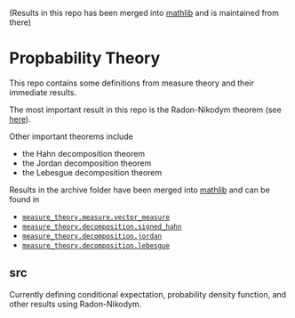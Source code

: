 (Results in this repo has been merged into [mathlib](https://github.com/leanprover-community/mathlib) and is maintained from there)

# Propbability Theory

This repo contains some definitions from measure theory and their immediate results. 

The most important result in this repo is the Radon-Nikodym theorem (see [here](https://github.com/leanprover-community/mathlib/blob/4435e909d7394707e958143ca914544c1cd9ee0c/src/measure_theory/decomposition/radon_nikodym.lean)). 

Other important theorems include 
- the Hahn decomposition theorem
- the Jordan decomposition theorem
- the Lebesgue decomposition theorem

Results in the archive folder have been merged into [mathlib](https://github.com/leanprover-community/mathlib) and can be found in 
- [`measure_theory.measure.vector_measure`](https://github.com/leanprover-community/mathlib/blob/master/src/measure_theory/measure/vector_measure.lean)
- [`measure_theory.decomposition.signed_hahn`](https://github.com/leanprover-community/mathlib/blob/master/src/measure_theory/decomposition/signed_hahn.lean)
- [`measure_theory.decomposition.jordan`](https://github.com/leanprover-community/mathlib/blob/master/src/measure_theory/decomposition/jordan.lean)
- [`measure_theory.decomposition.lebesgue`](https://github.com/leanprover-community/mathlib/blob/master/src/measure_theory/decomposition/jordan.lean)

## src

Currently defining conditional expectation, probability density function, and other results using Radon-Nikodym.
